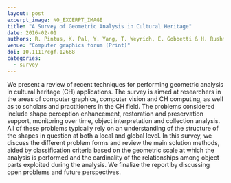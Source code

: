 ```yaml
---
layout: post
excerpt_image: NO_EXCERPT_IMAGE
title: "A Survey of Geometric Analysis in Cultural Heritage"
date: 2016-02-01
authors: R. Pintus, K. Pal, Y. Yang, T. Weyrich, E. Gobbetti & H. Rushmeier
venue: "Computer graphics forum (Print)"
doi: 10.1111/cgf.12668
categories:
  - survey
---
```

We present a review of recent techniques for performing geometric analysis in cultural heritage (CH) applications. The survey is aimed at researchers in the areas of computer graphics, computer vision and CH computing, as well as to scholars and practitioners in the CH field. The problems considered include shape perception enhancement, restoration and preservation support, monitoring over time, object interpretation and collection analysis. All of these problems typically rely on an understanding of the structure of the shapes in question at both a local and global level. In this survey, we discuss the different problem forms and review the main solution methods, aided by classification criteria based on the geometric scale at which the analysis is performed and the cardinality of the relationships among object parts exploited during the analysis. We finalize the report by discussing open problems and future perspectives.
